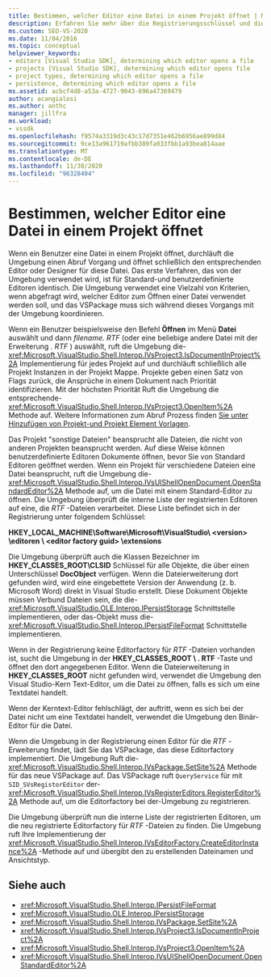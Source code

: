 ```yaml
---
title: Bestimmen, welcher Editor eine Datei in einem Projekt öffnet | Microsoft-Dokumentation
description: Erfahren Sie mehr über die Registrierungsschlüssel und die Visual Studio SDK-Methoden, die von Visual Studio verwendet werden, um zu bestimmen, welcher Editor eine Datei in einem Projekt öffnet.
ms.custom: SEO-VS-2020
ms.date: 11/04/2016
ms.topic: conceptual
helpviewer_keywords:
- editors [Visual Studio SDK], determining which editor opens a file
- projects [Visual Studio SDK], determining which editor opens file
- project types, determining which editor opens a file
- persistence, determining which editor opens a file
ms.assetid: acbcf4d8-a53a-4727-9043-696a47369479
author: acangialosi
ms.author: anthc
manager: jillfra
ms.workload:
- vssdk
ms.openlocfilehash: f9574a3319d3c43c17d7351e462b6956ae899d84
ms.sourcegitcommit: 9ce13a961719afbb389fa033fbb1a93bea814aae
ms.translationtype: MT
ms.contentlocale: de-DE
ms.lasthandoff: 11/30/2020
ms.locfileid: "96328404"
---
```

# <a name="determine-which-editor-opens-a-file-in-a-project"></a>Bestimmen, welcher Editor eine Datei in einem Projekt öffnet
Wenn ein Benutzer eine Datei in einem Projekt öffnet, durchläuft die Umgebung einen Abruf Vorgang und öffnet schließlich den entsprechenden Editor oder Designer für diese Datei. Das erste Verfahren, das von der Umgebung verwendet wird, ist für Standard-und benutzerdefinierte Editoren identisch. Die Umgebung verwendet eine Vielzahl von Kriterien, wenn abgefragt wird, welcher Editor zum Öffnen einer Datei verwendet werden soll, und das VSPackage muss sich während dieses Vorgangs mit der Umgebung koordinieren.

 Wenn ein Benutzer beispielsweise den Befehl **Öffnen** im Menü **Datei** auswählt und dann *filename. RTF* (oder eine beliebige andere Datei mit der Erweiterung *. RTF* ) auswählt, ruft die Umgebung die- <xref:Microsoft.VisualStudio.Shell.Interop.IVsProject3.IsDocumentInProject%2A> Implementierung für jedes Projekt auf und durchläuft schließlich alle Projekt Instanzen in der Projekt Mappe. Projekte geben einen Satz von Flags zurück, die Ansprüche in einem Dokument nach Priorität identifizieren. Mit der höchsten Priorität Ruft die Umgebung die entsprechende- <xref:Microsoft.VisualStudio.Shell.Interop.IVsProject3.OpenItem%2A> Methode auf. Weitere Informationen zum Abruf Prozess finden [Sie unter Hinzufügen von Projekt-und Projekt Element Vorlagen](../../extensibility/internals/adding-project-and-project-item-templates.md).

 Das Projekt "sonstige Dateien" beansprucht alle Dateien, die nicht von anderen Projekten beansprucht werden. Auf diese Weise können benutzerdefinierte Editoren Dokumente öffnen, bevor Sie von Standard Editoren geöffnet werden. Wenn ein Projekt für verschiedene Dateien eine Datei beansprucht, ruft die Umgebung die- <xref:Microsoft.VisualStudio.Shell.Interop.IVsUIShellOpenDocument.OpenStandardEditor%2A> Methode auf, um die Datei mit einem Standard-Editor zu öffnen. Die Umgebung überprüft die interne Liste der registrierten Editoren auf eine, die *RTF* -Dateien verarbeitet. Diese Liste befindet sich in der Registrierung unter folgendem Schlüssel:

 **HKEY_LOCAL_MACHINE\Software\Microsoft\VisualStudio\\ \<version> \editoren \\ \<editor factory guid> \extensions**

 Die Umgebung überprüft auch die Klassen Bezeichner im **HKEY_CLASSES_ROOT\CLSID** Schlüssel für alle Objekte, die über einen Unterschlüssel **DocObject** verfügen. Wenn die Dateierweiterung dort gefunden wird, wird eine eingebettete Version der Anwendung (z. b. Microsoft Word) direkt in Visual Studio erstellt. Diese Dokument Objekte müssen Verbund Dateien sein, die die- <xref:Microsoft.VisualStudio.OLE.Interop.IPersistStorage> Schnittstelle implementieren, oder das-Objekt muss die- <xref:Microsoft.VisualStudio.Shell.Interop.IPersistFileFormat> Schnittstelle implementieren.

 Wenn in der Registrierung keine Editorfactory für *RTF* -Dateien vorhanden ist, sucht die Umgebung in der **HKEY_CLASSES_ROOT \\ . RTF** -Taste und öffnet den dort angegebenen Editor. Wenn die Dateierweiterung in **HKEY_CLASSES_ROOT** nicht gefunden wird, verwendet die Umgebung den Visual Studio-Kern Text-Editor, um die Datei zu öffnen, falls es sich um eine Textdatei handelt.

 Wenn der Kerntext-Editor fehlschlägt, der auftritt, wenn es sich bei der Datei nicht um eine Textdatei handelt, verwendet die Umgebung den Binär-Editor für die Datei.

 Wenn die Umgebung in der Registrierung einen Editor für die *RTF* -Erweiterung findet, lädt Sie das VSPackage, das diese Editorfactory implementiert. Die Umgebung Ruft die- <xref:Microsoft.VisualStudio.Shell.Interop.IVsPackage.SetSite%2A> Methode für das neue VSPackage auf. Das VSPackage ruft `QueryService` für mit `SID_SVsRegistorEditor` der- <xref:Microsoft.VisualStudio.Shell.Interop.IVsRegisterEditors.RegisterEditor%2A> Methode auf, um die Editorfactory bei der-Umgebung zu registrieren.

 Die Umgebung überprüft nun die interne Liste der registrierten Editoren, um die neu registrierte Editorfactory für *RTF* -Dateien zu finden. Die Umgebung ruft Ihre Implementierung der <xref:Microsoft.VisualStudio.Shell.Interop.IVsEditorFactory.CreateEditorInstance%2A> -Methode auf und übergibt den zu erstellenden Dateinamen und Ansichtstyp.

## <a name="see-also"></a>Siehe auch
- <xref:Microsoft.VisualStudio.Shell.Interop.IPersistFileFormat>
- <xref:Microsoft.VisualStudio.OLE.Interop.IPersistStorage>
- <xref:Microsoft.VisualStudio.Shell.Interop.IVsPackage.SetSite%2A>
- <xref:Microsoft.VisualStudio.Shell.Interop.IVsProject3.IsDocumentInProject%2A>
- <xref:Microsoft.VisualStudio.Shell.Interop.IVsProject3.OpenItem%2A>
- <xref:Microsoft.VisualStudio.Shell.Interop.IVsUIShellOpenDocument.OpenStandardEditor%2A>
